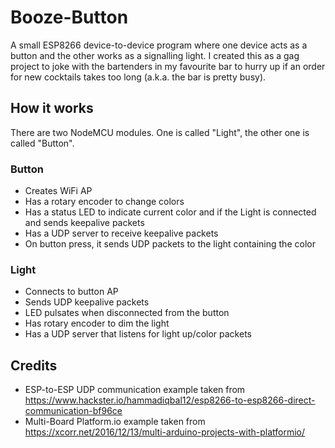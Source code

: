 # Booze-Button

A small ESP8266 device-to-device program where one device acts as a button and the other works as a signalling light. I created this as a gag project to joke with the bartenders in my favourite bar to hurry up if an order for new cocktails takes too long (a.k.a. the bar is pretty busy).

## How it works

There are two NodeMCU modules. One is called "Light", the other one is called "Button".

### Button

* Creates WiFi AP
* Has a rotary encoder to change colors
* Has a status LED to indicate current color and if the Light is connected and sends keepalive packets
* Has a UDP server to receive keepalive packets
* On button press, it sends UDP packets to the light containing the color

### Light

* Connects to button AP
* Sends UDP keepalive packets
* LED pulsates when disconnected from the button
* Has rotary encoder to dim the light
* Has a UDP server that listens for light up/color packets

## Credits

* ESP-to-ESP UDP communication example taken from https://www.hackster.io/hammadiqbal12/esp8266-to-esp8266-direct-communication-bf96ce
* Multi-Board Platform.io example taken from https://xcorr.net/2016/12/13/multi-arduino-projects-with-platformio/
